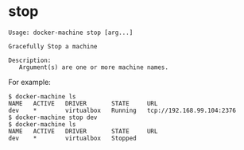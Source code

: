 <!--[metadata]>
+++
title = "stop"
description = "Gracefully stop a machine"
keywords = ["machine, stop, subcommand"]
[menu.main]
identifier="machine.stop"
parent="smn_machine_subcmds"
+++
<![end-metadata]-->

# stop

    Usage: docker-machine stop [arg...]

    Gracefully Stop a machine

    Description:
       Argument(s) are one or more machine names.

For example:

    $ docker-machine ls
    NAME   ACTIVE   DRIVER       STATE     URL
    dev    *        virtualbox   Running   tcp://192.168.99.104:2376
    $ docker-machine stop dev
    $ docker-machine ls
    NAME   ACTIVE   DRIVER       STATE     URL
    dev    *        virtualbox   Stopped
